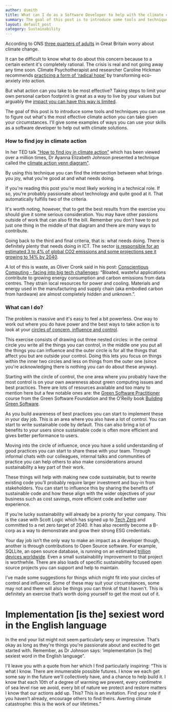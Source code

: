 ```yaml
---
author: dsmith
title: What can I do as a Software Developer to help with the climate crisis?
summary: The goal of this post is to introduce some tools and techniques you can use to figure out what's the most effective climate action you can take given your circumstances. I'll give some examples of ways you can use your skills as a software developer to help out with climate solutions.
layout: default_post
category: Sustainability
---
```


According to ONS [three quarters of adults](https://www.ons.gov.uk/peoplepopulationandcommunity/wellbeing/articles/threequartersofadultsingreatbritainworryaboutclimatechange/2021-11-05) in Great Britain worry about climate change.

It can be difficult to know what to do about this concern because to a certain extent it's completely rational. The crisis is real and not going away any time soon. Climate Psychotherapist and researcher Caroline Hickman recommends [practicing a form of ‘radical hope’](https://www.greenpeace.org.uk/news/eco-anxiety-how-to-find-radical-hope-in-a-climate-crisis/) by transforming eco-anxiety into action.

But what action can you take to be most effective? Taking steps to limit your own personal carbon footprint is great as a way to live by your values but arguably the [impact you can have this way is limited](https://gimletmedia.com/shows/howtosaveaplanet/xjh53gn).

The goal of this post is to introduce some tools and techniques you can use to figure out what's the most effective climate action you can take given your circumstances. I'll give some examples of ways you can use your skills as a software developer to help out with climate solutions.

### How to find joy in climate action

In her TED talk ["How to find joy in climate action”](https://www.ted.com/talks/ayana_elizabeth_johnson_how_to_find_joy_in_climate_action) which has been viewed over a million times, Dr Ayanna Elizabeth Johnson presented a technique called the [climate action venn diagram"](https://www.ayanaelizabeth.com/climatevenn).

By using this technique you can find the intersection between what brings you joy, what you're good at and what needs doing.

If you're reading this post you're most likely working in a technical role. If so, you're probably passionate about technology and quite good at it. That automatically fulfills two of the criteria.

It's worth noting, however, that to get the best results from the exercise you should give it some serious consideration. You may have other passions outside of work that can also fit the bill. Remember you don't have to put just one thing in the middle of that diagram and there are many ways to contribute.

Going back to the third and final criteria, that is: what needs doing. There is definitely plenty that needs doing in ICT. The sector [is responsible for an estimated 3 to 4% of global CO2 emissions and some projections see it growing to 14% by 2040](https://www.bcg.com/press/24june2021-telco-sector-game-changer-sustainability-shrinking-carbon-footprints).

A lot of this is waste, as Oliver Cronk said in his post: [Conscientious Computing - facing into big tech challenges](https://blog.scottlogic.com/2023/10/26/conscientious-computing-facing-into-big-tech-challenges.html): “Bloated, wasteful applications contribute to growing energy consumption and carbon emissions from data centres. They strain local resources for power and cooling. Materials and energy used in the manufacturing and supply chain (aka embodied carbon from hardware) are almost completely hidden and unknown.”.

### What can I do?

The problem is massive and it's easy to feel a bit powerless. One way to work out where you do have power and the best ways to take action is to look at your [circles of concern, influence and control](https://positivepsychology.com/circles-of-influence/#understanding-the-theory-a-model-and-diagram).

This exercise consists of drawing out three nested circles: in the central circle you write all the things you can control, in the middle one you put all the things you can influence and the outer circle is for all the things that affect you but are outside your control. Doing this lets you focus on things within the inner two circles and less on things from the outer one (since you're acknowledging there is nothing you can do about these anyway).

Starting with the circle of control, the one area where you probably have the most control is on your own awareness about green computing issues and best practices. There are lots of resources available and too many to mention here but a few notable ones are: the [Green Software Practitioner](https://learn.greensoftware.foundation/) course from the Green Software Foundation and the O’Reilly book [Building Green Software](https://www.oreilly.com/library/view/building-green-software/9781098150617/).

As you build awareness of best practices you can start to implement these in your day job. This is an area where you also have a lot of control. You can start to write sustainable code by default. This can also bring a lot of benefits to your users since sustainable code is often more efficient and gives better performance to users.

Moving into the circle of influence, once you have a solid understanding of good practices you can start to share these with your team. Through informal chats with our colleagues, internal talks and communities of practice you can help others to also make considerations around sustainability a key part of their work.

These things will help with making new code sustainable, but to rewrite existing code you’ll probably require larger investment and buy-in from stakeholders. You can start to influence this by sharing the benefits of sustainable code and how these align with the wider objectives of your business such as cost savings, more efficient code and better user experience.

If you’re lucky sustainability will already be a priority for your company. This is the case with Scott Logic which has signed up to [Tech Zero](https://techzero.technation.io/signatories?search=Scott+logic\&category=\&netZeroBy=) and committed to a net zero target of 2040. It has also recently become a B-corp as a way to demonstrate and grow their strong ESG credentials.

Your day job isn’t the only way to make an impact as a developer though, another is through contributions to Open Source software. For example, SQLLite, an open source database, is running on an estimated [trillion devices worldwide](https://www.sqlite.org/mostdeployed.html). Even a small sustainability improvement to that project is worthwhile. There are also loads of specific sustainability focused open source projects you can support and help to maintain.

I’ve made some suggestions for things which might fit into your circles of control and influence. Some of these may suit your circumstances, some may not and there will also be things you can think of that I haven't. This is definitely an exercise that’s worth doing yourself to get the most out of it.

# Implementation [is the] sexiest word in the English language

In the end your list might not seem particularly sexy or impressive. That’s okay as long as they're things you're passionate about and excited to get started with. Remember, as Dr Johnson says: ‘implementation \[is the] sexiest word in the English language”.

I'll leave you with a quote from her which I find particularly inspiring: “This is what I know. There are innumerable possible futures. I know we each get some say in the future we'll collectively have, and a chance to help build it. I know that each 10th of a degree of warming we prevent, every centimetre of sea level rise we avoid, every bit of nature we protect and restore matters I know that our actions add up. This? This is an invitation. Find your role if you haven't already, encourage others to find theirs. Averting climate catastrophe: this is the work of our lifetimes.”
